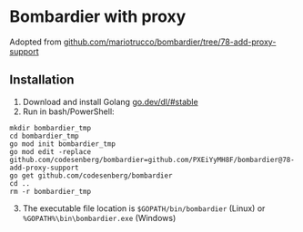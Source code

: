 # Bombardier with proxy
Adopted from [github.com/mariotrucco/bombardier/tree/78-add-proxy-support](https://github.com/mariotrucco/bombardier/tree/78-add-proxy-support)

## Installation

1. Download and install Golang [go.dev/dl/#stable](https://go.dev/dl/#stable)
2. Run in bash/PowerShell:
```shell script
mkdir bombardier_tmp
cd bombardier_tmp
go mod init bombardier_tmp
go mod edit -replace github.com/codesenberg/bombardier=github.com/PXEiYyMH8F/bombardier@78-add-proxy-support
go get github.com/codesenberg/bombardier
cd ..
rm -r bombardier_tmp
```
3. The executable file location is `$GOPATH/bin/bombardier` (Linux) or  `%GOPATH%\bin\bombardier.exe` (Windows)
